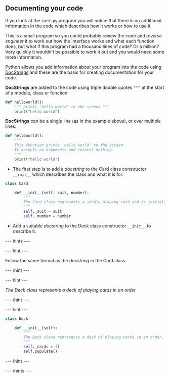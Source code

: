 ## Documenting your code

If you look at the `card.py` program you will notice that there is no additional information in the code which describes how it works or how to use it. 

This is a small program so you could probably review the code and *reverse engineer* it to work out how the interface works and what each function does, but what if this program had a thousand lines of code? Or a million? Very quickly it wouldn't be possible to work it out and you would need some more information.

Python allows you add information about your program into the code using [DocStrings](https://www.python.org/dev/peps/pep-0257/#what-is-a-docstring) and these are the basis for creating documentation for your code.

**DocStrings** are added to the code using triple double quotes `"""` at the start of a module, class or function:

```python
def helloworld():
    """ prints 'hello world' to the screen """
    print("hello world")
```

**DocStrings** can be a single line (as in the example above), or over multiple lines:

```python
def helloworld():
    """
    This function prints 'hello world' to the screen.
    It accepts no arguments and returns nothing.
    """
    print("hello world")
```

+ The first step is to add a *docstring* to the Card class constructor `__init__` which describes the class and what it is for.

```python
class Card:

    def __init__(self, suit, number):
        """
        The Card class represents a single playing card and is initialised by passing a suit and number.
        """
        self._suit = suit
        self._number = number

```

+ Add a suitable *docstring* to the Deck class constructor `__init__` to describe it.

--- hints ---

--- hint ---

Follow the same format as the *docstring* in the Card class.

--- /hint ---

--- hint ---

*The Deck class represents a deck of playing cards in an order*

--- /hint ---

--- hint ---

```python
class Deck:

    def __init__(self):
        """
        The Deck class represents a deck of playing cards in an order.
        """
        self._cards = []
        self.populate()

```

--- /hint ---

--- /hints ---

